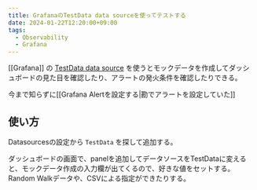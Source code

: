 ```yaml
---
title: GrafanaのTestData data sourceを使ってテストする
date: 2024-01-22T12:20:00+09:00
tags:
  - Observability
  - Grafana
---
```


[[Grafana]] の [TestData data source](https://grafana.com/docs/grafana/latest/datasources/testdata/)
を使うとモックデータを作成してダッシュボードの見た目を確認したり、アラートの発火条件を確認したりできる。


今まで知らずに[[Grafana Alertを設定する|勘でアラートを設定していた]]

## 使い方

Datasourcesの設定から `TestData` を探して追加する。

ダッシュボードの画面で、panelを追加してデータソースをTestDataに変えると、モックデータ作成の入力欄が出てくるので、好きな値をセットする。
Random Walkデータや、CSVによる指定ができたりする。
